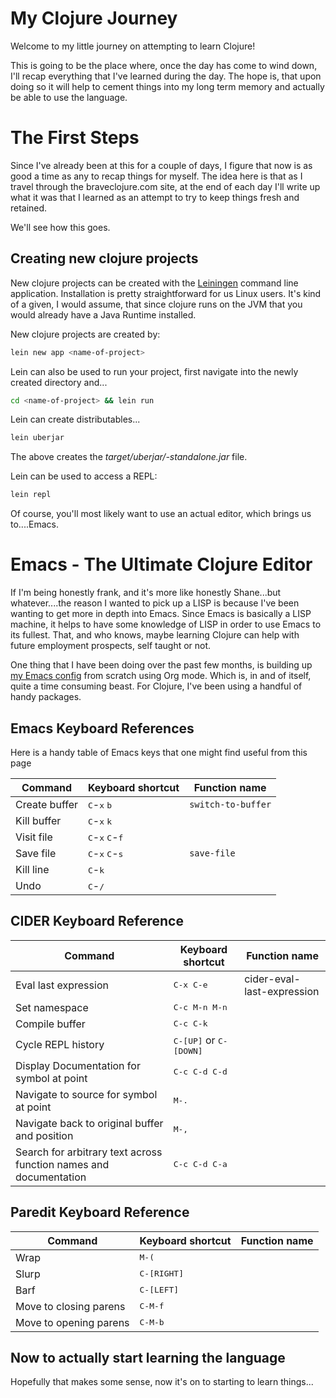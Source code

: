 <!--
.. title: My Clojure Journey
.. slug: my-clojure-journey
.. date: 2021-02-19 14:22:33 UTC-06:00
.. tags: clojure 
.. category: 
.. link: 
.. description: 
.. type: text
-->

# My Clojure Journey

Welcome to my little journey on attempting to learn Clojure!

This is going to be the place where, once the day has come to wind down, I'll recap everything that I've learned during the day. The hope is, that upon doing so it will help to cement things into my long term memory and actually be able to use the language.

# The First Steps

Since I've already been at this for a couple of days, I figure that now is as good a time as any to recap things for myself. The idea here is that as I travel through the braveclojure.com site, at the end of each day I'll write up what it was that I learned as an attempt to try to keep things fresh and retained.

We'll see how this goes.

## Creating new clojure projects

New clojure projects can be created with the [Leiningen](http://leiningen.org/) command line application. Installation is pretty straightforward for us Linux users. It's kind of a given, I would assume, that since clojure runs on the JVM that you would already have a Java Runtime installed.

New clojure projects are created by:

```bash
lein new app <name-of-project>
```

Lein can also be used to run your project, first navigate into the newly created directory and...

```bash
cd <name-of-project> && lein run
```

Lein can create distributables...

```bash
lein uberjar
```

The above creates the _target/uberjar/<name-of-project-with-release-data>-standalone.jar_ file.

Lein can be used to access a REPL:

```bash
lein repl
```

Of course, you'll most likely want to use an actual editor, which brings us to....Emacs.

# Emacs - The Ultimate Clojure Editor

If I'm being honestly frank, and it's more like honestly Shane...but whatever....the reason I wanted to pick up a LISP is because I've been wanting to get more in depth into Emacs. Since Emacs is basically a LISP machine, it helps to have some knowledge of LISP in order to use Emacs to its fullest. That, and who knows, maybe learning Clojure can help with future employment prospects, self taught or not.

One thing that I have been doing over the past few months, is building up [my Emacs config](https://gitlab.swrgroups.net/swrogers/dot-emacs-config) from scratch using Org mode. Which is, in and of itself, quite a time consuming beast. For Clojure, I've been using a handful of handy packages.

## Emacs Keyboard References

Here is a handy table of Emacs keys that one might find useful from this page

| Command | Keyboard shortcut | Function name |
| --- | --- | --- |
| Create buffer | <kbd>C</kbd>-<kbd>x</kbd> <kbd>b</kbd> | `switch-to-buffer` |
| Kill buffer | <kbd>C</kbd>-<kbd>x</kbd> <kbd>k</kbd> |     |
| Visit file | <kbd>C</kbd>-<kbd>x</kbd> <kbd>C</kbd>-<kbd>f</kbd> |     |
| Save file | <kbd>C</kbd>-<kbd>x</kbd> <kbd>C</kbd>-<kbd>s</kbd> | `save-file` |
| Kill line | <kbd>C</kbd>-<kbd>k</kbd> |     |
| Undo | <kbd>C</kbd>-<kbd>/</kbd> |     |

## CIDER Keyboard Reference

| Command | Keyboard shortcut | Function name |
| --- | --- | --- |
| Eval last expression | <kbd>C-x C-e</kbd> | cider-eval-last-expression |
| Set namespace | <kbd>C-c M-n M-n</kbd> |     |
| Compile buffer | <kbd>C-c C-k</kbd> |     |
| Cycle REPL history | <kbd>C-[UP]</kbd> or <kbd>C-[DOWN]</kbd> |     |
| Display Documentation for symbol at point | <kbd>C-c C-d C-d</kbd> |     |
| Navigate to source for symbol at point | <kbd>M-.</kbd> |     |
| Navigate back to original buffer and position | <kbd>M-,</kbd> |     |
| Search for arbitrary text across function names and documentation | <kbd>C-c C-d C-a</kbd> |     |

## Paredit Keyboard Reference

| Command | Keyboard shortcut | Function name |
| --- | --- | --- |
| Wrap | <kbd>M-(</kbd> |     |
| Slurp | <kbd>C-[RIGHT]</kbd> |     |
| Barf | <kbd>C-[LEFT]</kbd> |     |
| Move to closing parens | <kbd>C-M-f</kbd> |     |
| Move to opening parens | <kbd>C-M-b</kbd> |     |

## Now to actually start learning the language

Hopefully that makes some sense, now it's on to starting to learn things...
